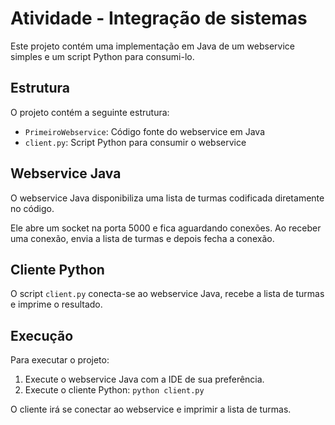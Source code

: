 # Atividade - Integração de sistemas

Este projeto contém uma implementação em Java de um webservice simples e um script Python para consumi-lo.

## Estrutura

O projeto contém a seguinte estrutura:

- `PrimeiroWebservice`: Código fonte do webservice em Java
- `client.py`: Script Python para consumir o webservice

## Webservice Java

O webservice Java disponibiliza uma lista de turmas codificada diretamente no código.

Ele abre um socket na porta 5000 e fica aguardando conexões. Ao receber uma conexão, envia a lista de turmas e depois fecha a conexão.

## Cliente Python

O script `client.py` conecta-se ao webservice Java, recebe a lista de turmas e imprime o resultado.

## Execução

Para executar o projeto:

1. Execute o webservice Java com a IDE de sua preferência.
2. Execute o cliente Python: `python client.py`

O cliente irá se conectar ao webservice e imprimir a lista de turmas.
